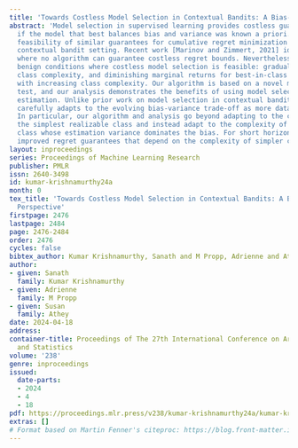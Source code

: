 ```yaml
---
title: 'Towards Costless Model Selection in Contextual Bandits: A Bias-Variance Perspective'
abstract: 'Model selection in supervised learning provides costless guarantees as
  if the model that best balances bias and variance was known a priori. We study the
  feasibility of similar guarantees for cumulative regret minimization in the stochastic
  contextual bandit setting. Recent work [Marinov and Zimmert, 2021] identifies instances
  where no algorithm can guarantee costless regret bounds. Nevertheless, we identify
  benign conditions where costless model selection is feasible: gradually increasing
  class complexity, and diminishing marginal returns for best-in-class policy value
  with increasing class complexity. Our algorithm is based on a novel misspecification
  test, and our analysis demonstrates the benefits of using model selection for reward
  estimation. Unlike prior work on model selection in contextual bandits, our algorithm
  carefully adapts to the evolving bias-variance trade-off as more data is collected.
  In particular, our algorithm and analysis go beyond adapting to the complexity of
  the simplest realizable class and instead adapt to the complexity of the simplest
  class whose estimation variance dominates the bias. For short horizons, this provides
  improved regret guarantees that depend on the complexity of simpler classes.'
layout: inproceedings
series: Proceedings of Machine Learning Research
publisher: PMLR
issn: 2640-3498
id: kumar-krishnamurthy24a
month: 0
tex_title: 'Towards Costless Model Selection in Contextual Bandits: A Bias-Variance
  Perspective'
firstpage: 2476
lastpage: 2484
page: 2476-2484
order: 2476
cycles: false
bibtex_author: Kumar Krishnamurthy, Sanath and M Propp, Adrienne and Athey, Susan
author:
- given: Sanath
  family: Kumar Krishnamurthy
- given: Adrienne
  family: M Propp
- given: Susan
  family: Athey
date: 2024-04-18
address:
container-title: Proceedings of The 27th International Conference on Artificial Intelligence
  and Statistics
volume: '238'
genre: inproceedings
issued:
  date-parts:
  - 2024
  - 4
  - 18
pdf: https://proceedings.mlr.press/v238/kumar-krishnamurthy24a/kumar-krishnamurthy24a.pdf
extras: []
# Format based on Martin Fenner's citeproc: https://blog.front-matter.io/posts/citeproc-yaml-for-bibliographies/
---
```

